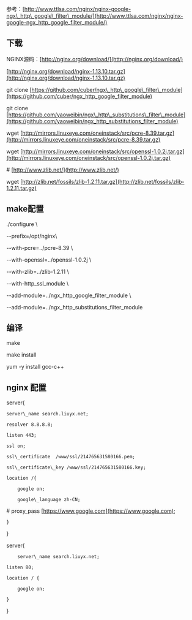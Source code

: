 参考：[http://www.ttlsa.com/nginx/nginx-google-ngx\_http\_google\_filter\_module/](http://www.ttlsa.com/nginx/nginx-google-ngx_http_google_filter_module/)

## 下载

NGINX源码：[http://nginx.org/download/](http://nginx.org/download/)

[http://nginx.org/download/nginx-1.13.10.tar.gz](http://nginx.org/download/nginx-1.13.10.tar.gz)

git clone [https://github.com/cuber/ngx\_http\_google\_filter\_module](https://github.com/cuber/ngx_http_google_filter_module)

git clone [https://github.com/yaoweibin/ngx\_http\_substitutions\_filter\_module](https://github.com/yaoweibin/ngx_http_substitutions_filter_module)

wget [http://mirrors.linuxeye.com/oneinstack/src/pcre-8.39.tar.gz](http://mirrors.linuxeye.com/oneinstack/src/pcre-8.39.tar.gz)

wget [http://mirrors.linuxeye.com/oneinstack/src/openssl-1.0.2j.tar.gz](http://mirrors.linuxeye.com/oneinstack/src/openssl-1.0.2j.tar.gz)

\# [http://www.zlib.net/](http://www.zlib.net/)

wget [http://zlib.net/fossils/zlib-1.2.11.tar.gz](http://zlib.net/fossils/zlib-1.2.11.tar.gz)



## make配置

./configure \

  --prefix=/opt/nginx\

  --with-pcre=../pcre-8.39 \

  --with-openssl=../openssl-1.0.2j \

  --with-zlib=../zlib-1.2.11 \

  --with-http\_ssl\_module \

  --add-module=../ngx\_http\_google\_filter\_module \

  --add-module=../ngx\_http\_substitutions\_filter\_module

## 编译



make

make install

yum -y install gcc-c++

## nginx 配置

server{

```
server\_name search.liuyx.net;

resolver 8.8.8.8;

listen 443;

ssl on;

ssl\_certificate  /www/ssl/214765631580166.pem;

ssl\_certificate\_key /www/ssl/214765631580166.key;

location /{

    google on;

    google\_language zh-CN; 
```

\#        proxy\_pass [https://www.google.com](https://www.google.com);

```
}
```

}

server{

```
    server\_name search.liuyx.net;

listen 80;

location / {

    google on;

} 
```

}

